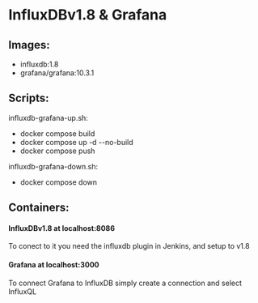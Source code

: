# InfluxDBv1.8 & Grafana

## Images:
- influxdb:1.8
- grafana/grafana:10.3.1

## Scripts:
influxdb-grafana-up.sh:
- docker compose build
- docker compose up -d --no-build
- docker compose push


influxdb-grafana-down.sh:
- docker compose down

## Containers:
#### InfluxDBv1.8 at localhost:8086
To conect to it you need the influxdb plugin in Jenkins, and setup to v1.8
#### Grafana at localhost:3000
To connect Grafana to InfluxDB simply create a connection and select InfluxQL